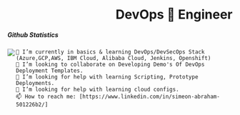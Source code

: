  <h1 align='right'>DevOps 🚀 Engineer</h1>
 <h5 align='left'>Github Statistics</h5>
 <img align='left' src='https://github-readme-stats.vercel.app/api?username=simyking&theme=algolia&show_icons=true'/>
 <!--<p align='center'><hr/></p>-->
<!--<img 'width='100%' src='Secreatstuff/nnetwork.gif'/>
<img 'width='100%' src='Secreatstuff/compute.gif'/>-->
 <!--<img src='https://github-readme-stats.vercel.app/api/top-langs/?username=simyking&layout=compact&theme=algolia'/>-->

    🌱 I’m currently in basics & learning DevOps/DevSecOps Stack (Azure,GCP,AWS, IBM Cloud, Alibaba Cloud, Jenkins, Openshift)
    👯 I’m looking to collaborate on Developing Demo's Of DevOps Deployment Templates. 
    🤔 I’m looking for help with learning Scripting, Prototype Deployments.
    🤔 I’m looking for help with learning cloud configs.
    📫 How to reach me: [https://www.linkedin.com/in/simeon-abraham-501226b2/]


<!--
**simyking/simyking** is a ✨ _special_ ✨ repository because its `README.md` (this file) appears on your GitHub profile.

Here are some ideas to get you started:

- 🔭 I’m currently working on ...
- 🌱 I’m currently learning ...
- 👯 I’m looking to collaborate on ...
- 🤔 
- 💬 Ask me about ...
- 📫 How to reach me: ...
- 😄 Pronouns: ...
- ⚡ Fun fact: ...
-->
